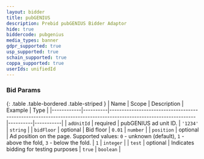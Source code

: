 ```yaml
---
layout: bidder
title: pubGENIUS
description: Prebid pubGENIUS Bidder Adaptor
hide: true
biddercode: pubgenius
media_types: banner
gdpr_supported: true
usp_supported: true
schain_supported: true
coppa_supported: true
userIds: unifiedId
---
```


### Bid Params

{: .table .table-bordered .table-striped }
| Name       | Scope    | Description                                                                                                     | Example  | Type      |
|------------|----------|-----------------------------------------------------------------------------------------------------------------|----------|-----------|
| `adUnitId` | required | pubGENIUS ad unit ID.                                                                                           | `'1234'` | `string`  |
| `bidFloor` | optional | Bid floor                                                                                                       | `0.01`   | `number`  |
| `position` | optional | Ad position on the page. Supported values: `0` - unknown (default), `1` - above the fold, `3` - below the fold. | `1`      | `integer` |
| `test`     | optional | Indicates bidding for testing purposes                                                                          | `true`   | `boolean` |
